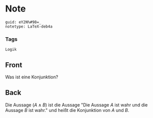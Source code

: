 # Note
```
guid: eY2N%#98=_
notetype: LaTeX-deb4a
```

### Tags
```
Logik
```

## Front
Was ist eine Konjunktion?

## Back
Die Aussage $(A \wedge B)$ ist die Aussage "Die Aussage $A$ ist wahr und die Aussage $B$ ist wahr." und heißt die Konjunktion von $A$ und $B$.
